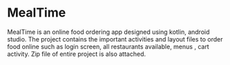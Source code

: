 # MealTime
MealTime is an online food ordering app designed using kotlin, android studio. The project contains the important activities and layout files to order food online such as login screen, all restaurants available, menus , cart activity.
Zip file of entire project is also attached.
